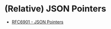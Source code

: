 # (Relative) JSON Pointers

- [RFC6901 - JSON Pointers](https://datatracker.ietf.org/doc/html/rfc6901)
